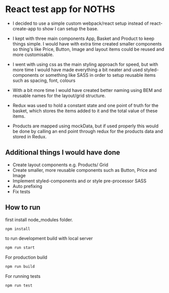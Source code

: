 # React test app for NOTHS

*  I decided to use a simple custom webpack/react setup instead of react-create-app to show I can setup the base.

*  I kept with three main components App, Basket and Product to keep things simple. I would have with extra time created smaller components so thing's like Price, Button, Image and layout items could be reused and more customisable.

*  I went with using css as the main styling approach for speed, but with more time I would have made everything a bit neater and used styled-components or something like SASS in order to setup reusable items such as spacing, font, colours

* With a bit more time I would have created better naming using BEM and reusable names for the layout/grid structure.

*  Redux was used to hold a constant state and one point of truth for the basket, which stores the items added to it and the total value of these items.

* Products are mapped using mockData, but if used properly this would be done by calling an end point through redux for the products data and stored in Redux.

## Additional things I would have done

* Create layout components e.g. Products/ Grid
* Create smaller, more reusable components such as Button, Price and Image
* Implement styled-components and or style pre-processor SASS
* Auto prefixing
* Fix tests

## How to run

first install node_modules folder.
```sh
npm install
```

to run development build with local server
```sh
npm run start
```

For production build
```sh
npm run build
```

For running tests
```sh
npm run test
```